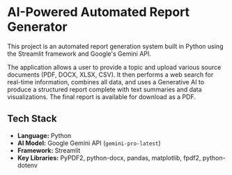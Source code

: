 # AI-Powered Automated Report Generator

This project is an automated report generation system built in Python using the Streamlit framework and Google's Gemini API.

The application allows a user to provide a topic and upload various source documents (PDF, DOCX, XLSX, CSV). It then performs a web search for real-time information, combines all data, and uses a Generative AI to produce a structured report complete with text summaries and data visualizations. The final report is available for download as a PDF.

## Tech Stack
- **Language:** Python
- **AI Model:** Google Gemini API (`gemini-pro-latest`)
- **Framework:** Streamlit
- **Key Libraries:** PyPDF2, python-docx, pandas, matplotlib, fpdf2, python-dotenv
